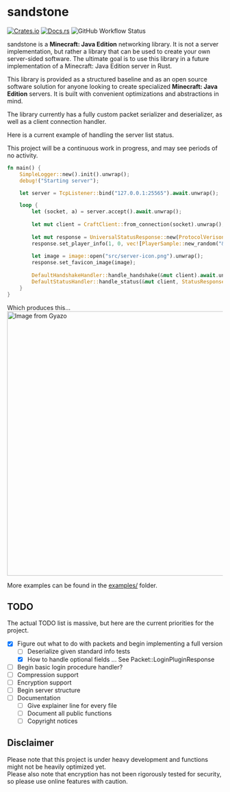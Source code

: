 # sandstone
[![Crates.io](https://img.shields.io/crates/v/sandstone)](https://crates.io/crates/sandstone)
[![Docs.rs](https://docs.rs/sandstone/badge.svg)](https://docs.rs/sandstone)
![GitHub Workflow Status](https://img.shields.io/github/workflow/status/ironcraft/sandstone/CI)

sandstone is a **Minecraft: Java Edition** networking library. It is not a server implementation, but rather a library that can be used to create your own server-sided software.
The ultimate goal is to use this library in a future implementation of a Minecraft: Java Edition server
in Rust. 

This library is provided as a structured baseline and as an open source software solution for anyone looking
to create specialized **Minecraft: Java Edition** servers. It is built with convenient optimizations and abstractions in mind. 

The library currently has a fully custom packet serializer and deserializer, as well as a client connection handler.

Here is a current example of handling the server list status.

This project will be a continuous work in progress, and may see periods of no activity.

```rust
fn main() {
    SimpleLogger::new().init().unwrap();
	debug!("Starting server");

	let server = TcpListener::bind("127.0.0.1:25565").await.unwrap();

	loop {
		let (socket, a) = server.accept().await.unwrap();
		
		let mut client = CraftClient::from_connection(socket).unwrap();
		
		let mut response = UniversalStatusResponse::new(ProtocolVerison::V1_20, "&a&lThis is a test description &b§kttt");
		response.set_player_info(1, 0, vec![PlayerSample::new_random("&6&lTest")]);
		
		let image = image::open("src/server-icon.png").unwrap();
		response.set_favicon_image(image);
		
		DefaultHandshakeHandler::handle_handshake(&mut client).await.unwrap();
		DefaultStatusHandler::handle_status(&mut client, StatusResponseBody::new(response), DefaultPingHandler).await.unwrap();
	}
}
```

Which produces this...<br>
<a href="https://gyazo.com/b9b3907a5f3c62898e06b8634cbe8b9f"><img src="https://i.gyazo.com/b9b3907a5f3c62898e06b8634cbe8b9f.gif" alt="Image from Gyazo" width="618"/></a>

More examples can be found in the [examples/](examples) folder.

## TODO
The actual TODO list is massive, but here are the current priorities for the project.

- [x] Figure out what to do with packets and begin implementing a full version
  - [ ] Deserialize given standard info tests
  - [x] How to handle optional fields ... See Packet::LoginPluginResponse
- [ ] Begin basic login procedure handler?
- [ ] Compression support
- [ ] Encryption support
- [ ] Begin server structure 
- [ ] Documentation
  - [ ] Give explainer line for every file
  - [ ] Document all public functions
  - [ ] Copyright notices

## Disclaimer
Please note that this project is under heavy development and functions might not be heavily optimized yet.<br>
Please also note that encryption has not been rigorously tested for security, so please use online features with caution.